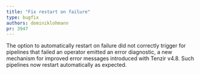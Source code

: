 ```yaml
---
title: "Fix restart on failure"
type: bugfix
authors: dominiklohmann
pr: 3947
---
```


The option to automatically restart on failure did not correctly trigger for
pipelines that failed an operator emitted an error diagnostic, a new mechanism
for improved error messages introduced with Tenzir v4.8. Such pipelines now
restart automatically as expected.
